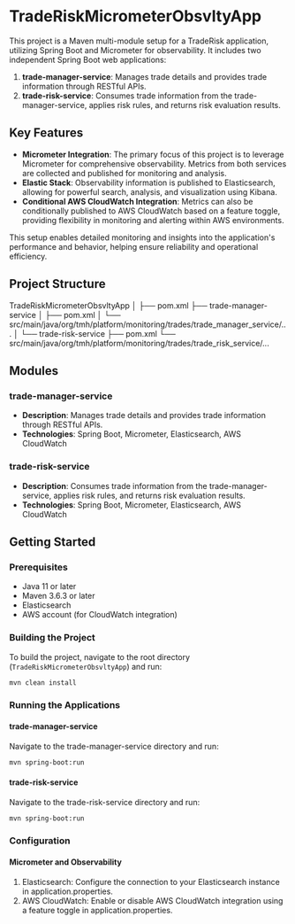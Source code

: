 # TradeRiskMicrometerObsvltyApp

This project is a Maven multi-module setup for a TradeRisk application, utilizing Spring Boot and Micrometer for observability. It includes two independent Spring Boot web applications:

1. **trade-manager-service**: Manages trade details and provides trade information through RESTful APIs.
2. **trade-risk-service**: Consumes trade information from the trade-manager-service, applies risk rules, and returns risk evaluation results.

## Key Features

- **Micrometer Integration**: The primary focus of this project is to leverage Micrometer for comprehensive observability. Metrics from both services are collected and published for monitoring and analysis.
- **Elastic Stack**: Observability information is published to Elasticsearch, allowing for powerful search, analysis, and visualization using Kibana.
- **Conditional AWS CloudWatch Integration**: Metrics can also be conditionally published to AWS CloudWatch based on a feature toggle, providing flexibility in monitoring and alerting within AWS environments.

This setup enables detailed monitoring and insights into the application's performance and behavior, helping ensure reliability and operational efficiency.

## Project Structure
TradeRiskMicrometerObsvltyApp
│
├── pom.xml
├── trade-manager-service
│ ├── pom.xml
│ └── src/main/java/org/tmh/platform/monitoring/trades/trade_manager_service/...
│
└── trade-risk-service
├── pom.xml
└── src/main/java/org/tmh/platform/monitoring/trades/trade_risk_service/...


## Modules

### trade-manager-service

- **Description**: Manages trade details and provides trade information through RESTful APIs.
- **Technologies**: Spring Boot, Micrometer, Elasticsearch, AWS CloudWatch

### trade-risk-service

- **Description**: Consumes trade information from the trade-manager-service, applies risk rules, and returns risk evaluation results.
- **Technologies**: Spring Boot, Micrometer, Elasticsearch, AWS CloudWatch

## Getting Started

### Prerequisites

- Java 11 or later
- Maven 3.6.3 or later
- Elasticsearch
- AWS account (for CloudWatch integration)

### Building the Project

To build the project, navigate to the root directory (`TradeRiskMicrometerObsvltyApp`) and run:

```sh
mvn clean install
```

### Running the Applications

#### trade-manager-service
Navigate to the trade-manager-service directory and run:

```sh
mvn spring-boot:run
```
#### trade-risk-service
Navigate to the trade-risk-service directory and run:

```sh
mvn spring-boot:run
```

### Configuration
#### Micrometer and Observability
1. Elasticsearch: Configure the connection to your Elasticsearch instance in application.properties.
2. AWS CloudWatch: Enable or disable AWS CloudWatch integration using a feature toggle in application.properties.
